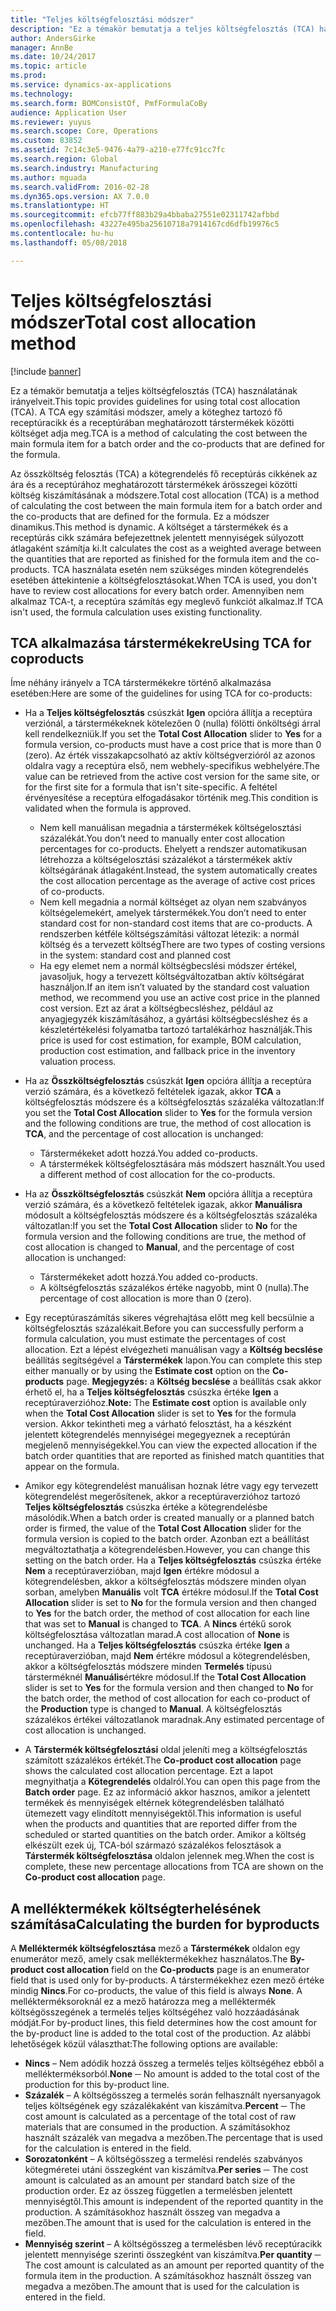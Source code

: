 ```yaml
---
title: "Teljes költségfelosztási módszer"
description: "Ez a témakör bemutatja a teljes költségfelosztás (TCA) használatának irányelveit. A TCA egy számítási módszer, amely a köteghez tartozó fő receptúracikk és a receptúrában meghatározott társtermékek közötti költséget adja meg."
author: AndersGirke
manager: AnnBe
ms.date: 10/24/2017
ms.topic: article
ms.prod: 
ms.service: dynamics-ax-applications
ms.technology: 
ms.search.form: BOMConsistOf, PmfFormulaCoBy
audience: Application User
ms.reviewer: yuyus
ms.search.scope: Core, Operations
ms.custom: 83852
ms.assetid: 7c14c3e5-9476-4a79-a210-e77fc91cc7fc
ms.search.region: Global
ms.search.industry: Manufacturing
ms.author: mguada
ms.search.validFrom: 2016-02-28
ms.dyn365.ops.version: AX 7.0.0
ms.translationtype: HT
ms.sourcegitcommit: efcb77ff883b29a4bbaba27551e02311742afbbd
ms.openlocfilehash: 43227e495ba25610718a7914167cd6dfb19976c5
ms.contentlocale: hu-hu
ms.lasthandoff: 05/08/2018

---
```


# <a name="total-cost-allocation-method"></a><span data-ttu-id="9bd32-104">Teljes költségfelosztási módszer</span><span class="sxs-lookup"><span data-stu-id="9bd32-104">Total cost allocation method</span></span>

[!include [banner](../includes/banner.md)]

<span data-ttu-id="9bd32-105">Ez a témakör bemutatja a teljes költségfelosztás (TCA) használatának irányelveit.</span><span class="sxs-lookup"><span data-stu-id="9bd32-105">This topic provides guidelines for using total cost allocation (TCA).</span></span> <span data-ttu-id="9bd32-106">A TCA egy számítási módszer, amely a köteghez tartozó fő receptúracikk és a receptúrában meghatározott társtermékek közötti költséget adja meg.</span><span class="sxs-lookup"><span data-stu-id="9bd32-106">TCA is a method of calculating the cost between the main formula item for a batch order and the co-products that are defined for the formula.</span></span>

<span data-ttu-id="9bd32-107">Az összköltség felosztás (TCA) a kötegrendelés fő receptúrás cikkének az ára és a receptúrához meghatározott társtermékek árösszegei közötti költség kiszámításának a módszere.</span><span class="sxs-lookup"><span data-stu-id="9bd32-107">Total cost allocation (TCA) is a method of calculating the cost between the main formula item for a batch order and the co-products that are defined for the formula.</span></span> <span data-ttu-id="9bd32-108">Ez a módszer dinamikus.</span><span class="sxs-lookup"><span data-stu-id="9bd32-108">This method is dynamic.</span></span> <span data-ttu-id="9bd32-109">A költséget a társtermékek és a receptúrás cikk számára befejezettnek jelentett mennyiségek súlyozott átlagaként számítja ki.</span><span class="sxs-lookup"><span data-stu-id="9bd32-109">It calculates the cost as a weighted average between the quantities that are reported as finished for the formula item and the co-products.</span></span> <span data-ttu-id="9bd32-110">TCA használata esetén nem szükséges minden kötegrendelés esetében áttekintenie a költségfelosztásokat.</span><span class="sxs-lookup"><span data-stu-id="9bd32-110">When TCA is used, you don't have to review cost allocations for every batch order.</span></span> <span data-ttu-id="9bd32-111">Amennyiben nem alkalmaz TCA-t, a receptúra számítás egy meglevő funkciót alkalmaz.</span><span class="sxs-lookup"><span data-stu-id="9bd32-111">If TCA isn't used, the formula calculation uses existing functionality.</span></span>

## <a name="using-tca-for-coproducts"></a><span data-ttu-id="9bd32-112">TCA alkalmazása társtermékekre</span><span class="sxs-lookup"><span data-stu-id="9bd32-112">Using TCA for coproducts</span></span>
<span data-ttu-id="9bd32-113">Íme néhány irányelv a TCA társtermékekre történő alkalmazása esetében:</span><span class="sxs-lookup"><span data-stu-id="9bd32-113">Here are some of the guidelines for using TCA for co-products:</span></span>

-   <span data-ttu-id="9bd32-114">Ha a **Teljes költségfelosztás** csúszkát **Igen** opcióra állítja a receptúra verziónál, a társtermékeknek kötelezően 0 (nulla) fölötti önköltségi árral kell rendelkezniük.</span><span class="sxs-lookup"><span data-stu-id="9bd32-114">If you set the **Total Cost Allocation** slider to **Yes** for a formula version, co-products must have a cost price that is more than 0 (zero).</span></span> <span data-ttu-id="9bd32-115">Az érték visszakapcsolható az aktív költségverzióról az azonos oldalra vagy a receptúra első, nem webhely-specifikus webhelyére.</span><span class="sxs-lookup"><span data-stu-id="9bd32-115">The value can be retrieved from the active cost version for the same site, or for the first site for a formula that isn't site-specific.</span></span> <span data-ttu-id="9bd32-116">A feltétel érvényesítése a receptúra elfogadásakor történik meg.</span><span class="sxs-lookup"><span data-stu-id="9bd32-116">This condition is validated when the formula is approved.</span></span>

    -   <span data-ttu-id="9bd32-117">Nem kell manuálisan megadnia a társtermékek költségelosztási százalékát.</span><span class="sxs-lookup"><span data-stu-id="9bd32-117">You don’t need to manually enter cost allocation percentages for co-products.</span></span> <span data-ttu-id="9bd32-118">Ehelyett a rendszer automatikusan létrehozza a költségelosztási százalékot a társtermékek aktív költségárának átlagaként.</span><span class="sxs-lookup"><span data-stu-id="9bd32-118">Instead, the system automatically creates the cost allocation percentage as the average of active cost prices of co-products.</span></span> 
    -   <span data-ttu-id="9bd32-119">Nem kell megadnia a normál költséget az olyan nem szabványos költségelemekért, amelyek társtermékek.</span><span class="sxs-lookup"><span data-stu-id="9bd32-119">You don’t need to enter standard cost for non-standard cost items that are co-products.</span></span> <span data-ttu-id="9bd32-120">A rendszerben kétféle költségszámítási változat létezik: a normál költség és a tervezett költség</span><span class="sxs-lookup"><span data-stu-id="9bd32-120">There are two types of costing versions in the system: standard cost and planned cost</span></span> 
    -   <span data-ttu-id="9bd32-121">Ha egy elemet nem a normál költségbecslési módszer értékel, javasoljuk, hogy a tervezett költségváltozatban aktív költségárat használjon.</span><span class="sxs-lookup"><span data-stu-id="9bd32-121">If an item isn’t valuated by the standard cost valuation method, we recommend you use an active cost price in the planned cost version.</span></span> <span data-ttu-id="9bd32-122">Ezt az árat a költségbecsléshez, például az anyagjegyzék kiszámításához, a gyártási költségbecsléshez és a készletértékelési folyamatba tartozó tartalékárhoz használják.</span><span class="sxs-lookup"><span data-stu-id="9bd32-122">This price is used for cost estimation, for example, BOM calculation, production cost estimation, and fallback price in the inventory valuation process.</span></span> 

-   <span data-ttu-id="9bd32-123">Ha az **Összköltségfelosztás** csúszkát **Igen** opcióra állítja a receptúra verzió számára, és a következő feltételek igazak, akkor **TCA** a költségfelosztás módszere és a költségfelosztás százaléka változatlan:</span><span class="sxs-lookup"><span data-stu-id="9bd32-123">If you set the **Total Cost Allocation** slider to **Yes** for the formula version and the following conditions are true, the method of cost allocation is **TCA**, and the percentage of cost allocation is unchanged:</span></span>
    -   <span data-ttu-id="9bd32-124">Társtermékeket adott hozzá.</span><span class="sxs-lookup"><span data-stu-id="9bd32-124">You added co-products.</span></span>
    -   <span data-ttu-id="9bd32-125">A társtermékek költségfelosztására más módszert használt.</span><span class="sxs-lookup"><span data-stu-id="9bd32-125">You used a different method of cost allocation for the co-products.</span></span>
-   <span data-ttu-id="9bd32-126">Ha az **Összköltségfelosztás** csúszkát **Nem** opcióra állítja a receptúra verzió számára, és a következő feltételek igazak, akkor **Manuálisra** módosult a költségfelosztás módszere és a költségfelosztás százaléka változatlan:</span><span class="sxs-lookup"><span data-stu-id="9bd32-126">If you set the **Total Cost Allocation** slider to **No** for the formula version and the following conditions are true, the method of cost allocation is changed to **Manual**, and the percentage of cost allocation is unchanged:</span></span>
    -   <span data-ttu-id="9bd32-127">Társtermékeket adott hozzá.</span><span class="sxs-lookup"><span data-stu-id="9bd32-127">You added co-products.</span></span>
    -   <span data-ttu-id="9bd32-128">A költségfelosztás százalékos értéke nagyobb, mint 0 (nulla).</span><span class="sxs-lookup"><span data-stu-id="9bd32-128">The percentage of cost allocation is more than 0 (zero).</span></span>
-   <span data-ttu-id="9bd32-129">Egy receptúraszámítás sikeres végrehajtása előtt meg kell becsülnie a költségfelosztás százalékait.</span><span class="sxs-lookup"><span data-stu-id="9bd32-129">Before you can successfully perform a formula calculation, you must estimate the percentages of cost allocation.</span></span> <span data-ttu-id="9bd32-130">Ezt a lépést elvégezheti manuálisan vagy a **Költség becslése** beállítás segítségével a **Társtermékek** lapon.</span><span class="sxs-lookup"><span data-stu-id="9bd32-130">You can complete this step either manually or by using the **Estimate cost** option on the **Co-products** page.</span></span> <span data-ttu-id="9bd32-131">**Megjegyzés:** a **Költség becslése** a beállítás csak akkor érhető el, ha a **Teljes költségfelosztás** csúszka értéke **Igen** a receptúraverzióhoz.</span><span class="sxs-lookup"><span data-stu-id="9bd32-131">**Note:** The **Estimate cost** option is available only when the **Total Cost Allocation** slider is set to **Yes** for the formula version.</span></span> <span data-ttu-id="9bd32-132">Akkor tekintheti meg a várható felosztást, ha a készként jelentett kötegrendelés mennyiségei megegyeznek a receptúrán megjelenő mennyiségekkel.</span><span class="sxs-lookup"><span data-stu-id="9bd32-132">You can view the expected allocation if the batch order quantities that are reported as finished match quantities that appear on the formula.</span></span>
-   <span data-ttu-id="9bd32-133">Amikor egy kötegrendelést manuálisan hoznak létre vagy egy tervezett kötegrendelést megerősítenek, akkor a receptúraverzióhoz tartozó **Teljes költségfelosztás** csúszka értéke a kötegrendelésbe másolódik.</span><span class="sxs-lookup"><span data-stu-id="9bd32-133">When a batch order is created manually or a planned batch order is firmed, the value of the **Total Cost Allocation** slider for the formula version is copied to the batch order.</span></span> <span data-ttu-id="9bd32-134">Azonban ezt a beállítást megváltoztathatja a kötegrendelésben.</span><span class="sxs-lookup"><span data-stu-id="9bd32-134">However, you can change this setting on the batch order.</span></span> <span data-ttu-id="9bd32-135">Ha a **Teljes költségfelosztás** csúszka értéke **Nem** a receptúraverzióban, majd **Igen** értékre módosul a kötegrendelésben, akkor a költségfelosztás módszere minden olyan sorban, amelyben **Manuális** volt **TCA** értékre módosul.</span><span class="sxs-lookup"><span data-stu-id="9bd32-135">If the **Total Cost Allocation** slider is set to **No** for the formula version and then changed to **Yes** for the batch order, the method of cost allocation for each line that was set to **Manual** is changed to **TCA**.</span></span> <span data-ttu-id="9bd32-136">A **Nincs** értékű sorok költségfelosztása változatlan marad.</span><span class="sxs-lookup"><span data-stu-id="9bd32-136">A cost allocation of **None** is unchanged.</span></span> <span data-ttu-id="9bd32-137">Ha a **Teljes költségfelosztás** csúszka értéke **Igen** a receptúraverzióban, majd **Nem** értékre módosul a kötegrendelésben, akkor a költségfelosztás módszere minden **Termelés** típusú társterméknél **Manuális**értékre módosul.</span><span class="sxs-lookup"><span data-stu-id="9bd32-137">If the **Total Cost Allocation** slider is set to **Yes** for the formula version and then changed to **No** for the batch order, the method of cost allocation for each co-product of the **Production** type is changed to **Manual**.</span></span> <span data-ttu-id="9bd32-138">A költségfelosztás százalékos értékei változatlanok maradnak.</span><span class="sxs-lookup"><span data-stu-id="9bd32-138">Any estimated percentage of cost allocation is unchanged.</span></span>
-   <span data-ttu-id="9bd32-139">A **Társtermék költségfelosztási** oldal jeleníti meg a költségfelosztás számított százalékos értékét.</span><span class="sxs-lookup"><span data-stu-id="9bd32-139">The **Co-product cost allocation** page shows the calculated cost allocation percentage.</span></span> <span data-ttu-id="9bd32-140">Ezt a lapot megnyithatja a **Kötegrendelés** oldalról.</span><span class="sxs-lookup"><span data-stu-id="9bd32-140">You can open this page from the **Batch order** page.</span></span> <span data-ttu-id="9bd32-141">Ez az információ akkor hasznos, amikor a jelentett termékek és mennyiségek eltérnek kötegrendelésben található ütemezett vagy elindított mennyiségektől.</span><span class="sxs-lookup"><span data-stu-id="9bd32-141">This information is useful when the products and quantities that are reported differ from the scheduled or started quantities on the batch order.</span></span> <span data-ttu-id="9bd32-142">Amikor a költség elkészült ezek új, TCA-ból származó százalékos felosztások a **Társtermék költségfelosztása** oldalon jelennek meg.</span><span class="sxs-lookup"><span data-stu-id="9bd32-142">When the cost is complete, these new percentage allocations from TCA are shown on the **Co-product cost allocation** page.</span></span>

## <a name="calculating-the-burden-for-byproducts"></a><span data-ttu-id="9bd32-143">A melléktermékek költségterhelésének számítása</span><span class="sxs-lookup"><span data-stu-id="9bd32-143">Calculating the burden for byproducts</span></span>
<span data-ttu-id="9bd32-144">A **Melléktermék költségfelosztása** mező a **Társtermékek** oldalon egy enumerátor mező, amely csak melléktermékekhez használatos.</span><span class="sxs-lookup"><span data-stu-id="9bd32-144">The **By-product cost allocation** field on the **Co-products** page is an enumerator field that is used only for by-products.</span></span> <span data-ttu-id="9bd32-145">A társtermékekhez ezen mező értéke mindig **Nincs**.</span><span class="sxs-lookup"><span data-stu-id="9bd32-145">For co-products, the value of this field is always **None**.</span></span> <span data-ttu-id="9bd32-146">A mellékterméksoroknál ez a mező határozza meg a melléktermék költségösszegének a termelés teljes költségéhez való hozzáadásának módját.</span><span class="sxs-lookup"><span data-stu-id="9bd32-146">For by-product lines, this field determines how the cost amount for the by-product line is added to the total cost of the production.</span></span> <span data-ttu-id="9bd32-147">Az alábbi lehetőségek közül választhat:</span><span class="sxs-lookup"><span data-stu-id="9bd32-147">The following options are available:</span></span>

-   <span data-ttu-id="9bd32-148">**Nincs** – Nem adódik hozzá összeg a termelés teljes költségéhez ebből a mellékterméksorból.</span><span class="sxs-lookup"><span data-stu-id="9bd32-148">**None** ─ No amount is added to the total cost of the production for this by-product line.</span></span>
-   <span data-ttu-id="9bd32-149">**Százalék** – A költségösszeg a termelés során felhasznált nyersanyagok teljes költségének egy százalékaként van kiszámítva.</span><span class="sxs-lookup"><span data-stu-id="9bd32-149">**Percent** ─ The cost amount is calculated as a percentage of the total cost of raw materials that are consumed in the production.</span></span> <span data-ttu-id="9bd32-150">A számításokhoz használt százalék van megadva a mezőben.</span><span class="sxs-lookup"><span data-stu-id="9bd32-150">The percentage that is used for the calculation is entered in the field.</span></span>
-   <span data-ttu-id="9bd32-151">**Sorozatonként** – A költségösszeg a termelési rendelés szabványos kötegméretei utáni összegként van kiszámítva.</span><span class="sxs-lookup"><span data-stu-id="9bd32-151">**Per series** ─ The cost amount is calculated as an amount per standard batch size of the production order.</span></span> <span data-ttu-id="9bd32-152">Ez az összeg független a termelésben jelentett mennyiségtől.</span><span class="sxs-lookup"><span data-stu-id="9bd32-152">This amount is independent of the reported quantity in the production.</span></span> <span data-ttu-id="9bd32-153">A számításokhoz használt összeg van megadva a mezőben.</span><span class="sxs-lookup"><span data-stu-id="9bd32-153">The amount that is used for the calculation is entered in the field.</span></span>
-   <span data-ttu-id="9bd32-154">**Mennyiség szerint** – A költségösszeg a termelésben lévő receptúracikk jelentett mennyisége szerinti összegként van kiszámítva.</span><span class="sxs-lookup"><span data-stu-id="9bd32-154">**Per quantity** ─ The cost amount is calculated as an amount per reported quantity of the formula item in the production.</span></span> <span data-ttu-id="9bd32-155">A számításokhoz használt összeg van megadva a mezőben.</span><span class="sxs-lookup"><span data-stu-id="9bd32-155">The amount that is used for the calculation is entered in the field.</span></span>





